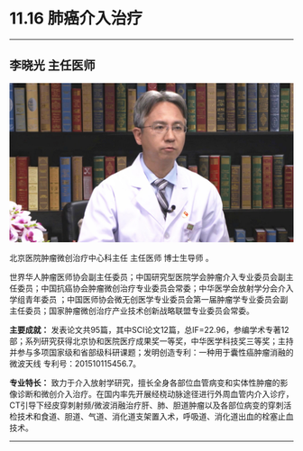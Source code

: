 # 11.16 肺癌介入治疗

---

## 李晓光 主任医师

![1682519204315](image/c11_016/1682519204315.png)

北京医院肿瘤微创治疗中心科主任 主任医师 博士生导师 。

世界华人肿瘤医师协会副主任委员；中国研究型医院学会肿瘤介入专业委员会副主任委员；中国抗癌协会肿瘤微创治疗专业委员会常委；中华医学会放射学分会介入学组青年委员 ；中国医师协会微无创医学专业委员会第一届肿瘤学专业委员会副主任委员；国家肿瘤微创治疗产业技术创新战略联盟专业委员会常委。


**主要成就：** 发表论文共95篇，其中SCI论文12篇，总IF=22.96，参编学术专著12部；系列研究获得北京协和医院医疗成果奖一等奖，中华医学科技奖三等奖；主持并参与多项国家级和省部级科研课题；发明创造专利：一种用于囊性癌肿瘤消融的微波天线 专利号：201510115456.7。


**专业特长：** 致力于介入放射学研究，擅长全身各部位血管病变和实体性肿瘤的影像诊断和微创介入治疗。在国内率先开展经桡动脉途径进行外周血管内介入诊疗，CT引导下经皮穿刺射频/微波消融治疗肝、肺、胆道肿瘤以及各部位病变的穿刺活检技术和食道、胆道、气道、消化道支架置入术，呼吸道、消化道出血的栓塞止血技术。

---
